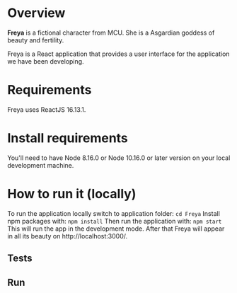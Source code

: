 # Overview

**Freya** is a fictional character from MCU. She is a Asgardian goddess of beauty and fertility.

Freya is a React application that provides a user interface for the application we have been developing.

# Requirements
Freya uses ReactJS 16.13.1.

# Install requirements
You'll need to have Node 8.16.0 or Node 10.16.0 or later version on your local development machine.

# How to run it (locally)
To run the application locally switch to application folder:
```cd Freya```
Install npm packages with:
```npm install```
Then run the application with:
```npm start```
This will run the app in the development mode. After that Freya will appear in all its beauty on http://localhost:3000/.

## Tests

## Run
